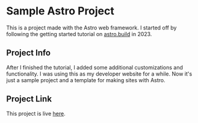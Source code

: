 # Sample Astro Project

This is a project made with the Astro web framework.  I started off by following the getting started tutorial on [astro.build](astro.build) in 2023.

## Project Info

After I finished the tutorial, I added some additional customizations and functionality.  I was using this as my developer website for a while.  Now it's just a sample project and a template for making sites with Astro.

## Project Link

This project is live [here](https://astro-site-template.vercel.app/).
